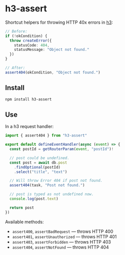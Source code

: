 # h3-assert

Shortcut helpers for throwing HTTP 40x errors in [h3](https://h3.unjs.io/):

```ts
// Before:
if (!okCondition) {
  throw createError({
    statusCode: 404,
    statusMessage: "Object not found."
  })
}

// After:
assert404(okCondition, "Object not found.")
```

## Install

```sh
npm install h3-assert
```

## Use

In a h3 request handler:

```ts
import { assert404 } from "h3-assert"

export default defineEventHandler(async (event) => {
  const postId = getRouterParam(event, "postId")!

  // post could be undefined.
  const post = await db.post
    .findOptional(postId)
    .select("title", "text")

  // Will throw Error 404 if post not found.
  assert404(task, "Post not found.")

  // post is typed as not undefined now.
  console.log(post.text)

  return post
})
```

Available methods:

- `assert400`, `assertBadRequest` — throws HTTP 400
- `assert401`, `assertUnauthorized` — throws HTTP 401
- `assert403`, `assertForbidden` — throws HTTP 403
- `assert404`, `assertNotFound` — throws HTTP 404
